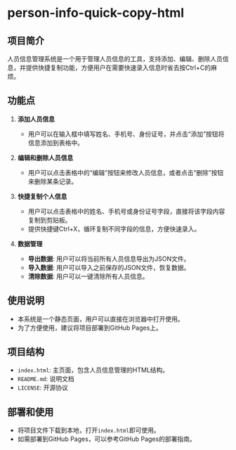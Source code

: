 # person-info-quick-copy-html

## 项目简介

人员信息管理系统是一个用于管理人员信息的工具，支持添加、编辑、删除人员信息，并提供快捷复制功能，方便用户在需要快速录入信息时省去按Ctrl+C的麻烦。

## 功能点

1. **添加人员信息**
   - 用户可以在输入框中填写姓名、手机号、身份证号，并点击“添加”按钮将信息添加到表格中。

2. **编辑和删除人员信息**
   - 用户可以点击表格中的“编辑”按钮来修改人员信息，或者点击“删除”按钮来删除某条记录。

3. **快捷复制个人信息**
   - 用户可以点击表格中的姓名、手机号或身份证号字段，直接将该字段内容复制到剪贴板。
   - 提供快捷键Ctrl+X，循环复制不同字段的信息，方便快速录入。

4. **数据管理**
   - **导出数据**: 用户可以将当前所有人员信息导出为JSON文件。
   - **导入数据**: 用户可以导入之前保存的JSON文件，恢复数据。
   - **清除数据**: 用户可以一键清除所有人员信息。

## 使用说明

- 本系统是一个静态页面，用户可以直接在浏览器中打开使用。
- 为了方便使用，建议将项目部署到GitHub Pages上。

## 项目结构

- `index.html`: 主页面，包含人员信息管理的HTML结构。
- `README.md`: 说明文档
- `LICENSE`: 开源协议

## 部署和使用

- 将项目文件下载到本地，打开`index.html`即可使用。
- 如需部署到GitHub Pages，可以参考GitHub Pages的部署指南。

